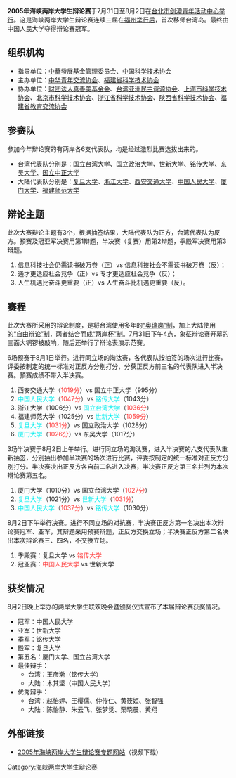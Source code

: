 **2005年海峡两岸大学生辩论赛**于7月31日至8月2日在[台北市剑潭青年活动中心举行](../Page/台北市.md "wikilink")。这是海峡两岸大学生辩论赛连续三届在[福州举行后](../Page/福州.md "wikilink")，首次移师台湾岛。最终由中国人民大学夺得辩论赛冠军。

## 组织机构

  - 指导单位：[中華發展基金管理委员会](../Page/中華發展基金管理委员会.md "wikilink")、[中国科学技术协会](../Page/中国科学技术协会.md "wikilink")
  - 主办单位：[中华青年交流协会](../Page/中华青年交流协会.md "wikilink")、[福建省科学技术协会](../Page/福建省科学技术协会.md "wikilink")
  - 协办单位：[财团法人真善美基金会](../Page/财团法人真善美基金会.md "wikilink")、[台湾亚洲民主资源协会](../Page/台湾亚洲民主资源协会.md "wikilink")、[上海市科学技术协会](../Page/上海市科学技术协会.md "wikilink")、[北京市科学技术协会](../Page/北京市科学技术协会.md "wikilink")、[浙江省科学技术协会](../Page/浙江省科学技术协会.md "wikilink")、[陕西省科学技术协会](../Page/陕西省科学技术协会.md "wikilink")、[福建省教育交流协会](../Page/福建省教育交流协会.md "wikilink")

## 参赛队

参加今年辩论赛的有两岸各6支代表队，均是经过激烈比赛选拔出来的。

  - 台湾代表队分别是：[国立台湾大学](../Page/国立台湾大学.md "wikilink")、[国立政治大学](../Page/国立政治大学.md "wikilink")、[世新大学](../Page/世新大学.md "wikilink")、[铭传大学](../Page/铭传大学.md "wikilink")、[东吴大学](../Page/东吴大学.md "wikilink")、[国立中正大学](../Page/国立中正大学.md "wikilink")
  - 大陆代表队分别是：[复旦大学](../Page/复旦大学.md "wikilink")、[浙江大学](../Page/浙江大学.md "wikilink")、[西安交通大学](../Page/西安交通大学.md "wikilink")、[中国人民大学](../Page/中国人民大学.md "wikilink")、[厦门大学](../Page/厦门大学.md "wikilink")、[福建师范大学](../Page/福建师范大学.md "wikilink")

## 辩论主题

此次大赛辩论主题有3个，根据抽签结果，大陆代表队为正方，台湾代表队为反方。预赛及冠亚军决赛用第1辩题，半决赛（复赛）用第2辩题，季殿军决赛用第3辩题。

1.  信息科技社会仍需读书破万卷（正）vs 信息科技社会不需读书破万卷（反）；
2.  通才更适应社会竞争（正）vs 专才更适应社会竞争（反）；
3.  人生机遇比奋斗更重要（正）vs 人生奋斗比机遇更重要（反）。

## 赛程

此次大赛所采用的辩论制度，是将台湾使用多年的[“奥瑞岗”制](../Page/奥瑞岗制.md "wikilink")，加上大陆使用的[“自由辩论”制](../Page/自由辩论制.md "wikilink")，两者结合而成[“两岸杯”制](../Page/两岸杯制.md "wikilink")。7月31日下午4点，象征辩论赛开幕的三面大铜锣被敲响，随后还举行了辩论表演示范赛。

6场预赛于8月1日举行。进行同立场的淘汰赛，各代表队按抽签的场次进行比赛，评委按制定的统一标准对正反方分别打分，分获正反方前三名的代表队进入半决赛。预赛成绩不带入半决赛。

1.  西安交通大学（<font color="#FF3333">1019分</font>）vs 国立中正大学（995分）
2.  <font color="#00EEEE">中国人民大学</font>（<font color="#FF3333">1047分</font>）vs
    <font color="#00EEEE">铭传大学</font>（1043分）
3.  浙江大学（1006分）vs
    <font color="#00EEEE">国立台湾大学</font>（<font color="#FF3333">1036分</font>）
4.  福建师范大学（1025分）vs
    <font color="#00EEEE">世新大学</font>（<font color="#FF3333">1059分</font>）
5.  <font color="#00EEEE">复旦大学</font>（<font color="#FF3333">1031分</font>）vs
    国立政治大学（1028分）
6.  <font color="#00EEEE">厦门大学</font>（<font color="#FF3333">1026分</font>）vs
    东吴大学（1017分）

3场半决赛于8月2日上午举行。进行同立场的淘汰赛，进入半决赛的六支代表队重新抽签，分别抽出参加半决赛的场次进行比赛，评委按制定的统一标准对正反方分别打分。半决赛决出正反方各自前二名进入决赛，半决赛正反方第三名并列为本次辩论赛第五名。

1.  厦门大学（1010分）vs 国立台湾大学（<font color="#FF3333">1027分</font>）
2.  <font color="#00EEEE">复旦大学</font>（1021分）vs
    <font color="#00EEEE">世新大学</font>（<font color="#FF3333">1031分</font>）
3.  <font color="#00EEEE">中国人民大学</font>（<font color="#FF3333">1037分</font>）vs
    <font color="#00EEEE">铭传大学</font>（1030分）

8月2日下午举行决赛。进行不同立场的对抗赛，半决赛正反方第一名决出本次辩论赛冠军、亚军，其辩题采用预赛辩题，正反方交换立场；半决赛正反方第二名决出本次辩论赛三、四名，不交换立场。

1.  季殿赛：复旦大学 vs <font color="#FF3333">铭传大学</font>
2.  冠亚赛：<font color="#FF3333">中国人民大学</font> vs 世新大学

## 获奖情况

8月2日晚上举办的两岸大学生联欢晚会暨颁奖仪式宣布了本届辩论赛获奖情况。

  - 冠军：中国人民大学
  - 亚军：世新大学
  - 季军：铭传大学
  - 殿军：复旦大学
  - 第五名：厦门大学、国立台湾大学
  - 最佳辩手：
      - 台湾：王彦渤（铭传大学）
      - 大陆：木其坚（中国人民大学）
  - 优秀辩手：
      - 台湾：赵怡婷、王樱儒、仲传仁、黄筱姮、张智强
      - 大陆：陈怡静、朱云飞、张梦觉、栗晓晨、黄翔

## 外部链接

  - [2005年海峡两岸大学生辩论赛专题网站](https://web.archive.org/web/20051105032401/http://hx4.fjii.com/)（视频下载）

[Category:海峡两岸大学生辩论赛](https://zh.wikipedia.org/wiki/Category:海峡两岸大学生辩论赛 "wikilink")